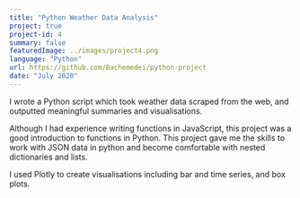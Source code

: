 ```yaml
---
title: "Python Weather Data Analysis"
project: true
project-id: 4
summary: false
featuredImage: ../images/project4.png
language: "Python"
url: https://github.com/Bachemedei/python-project
date: "July 2020"
---
```


I wrote a Python script which took weather data scraped from the web, and outputted meaningful summaries and visualisations.

Although I had experience writing functions in JavaScript, this project was a good introduction to functions in Python. This project gave me the skills to work with JSON data in python and become comfortable with nested dictionaries and lists. 

I used Plotly to create visualisations including bar and time series, and box plots. 
